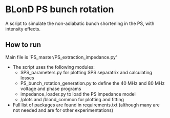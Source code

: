 # BLonD PS bunch rotation
A script to simulate the non-adiabatic bunch shortening in the PS, with intensity effects.

## How to run
Main file is 'PS_master/PS_extraction_impedance.py'
- The script uses the following modules:
  - SPS_parameters.py for plotting SPS separatrix and calculating losses
  - PS_bunch_rotation_generation.py to define the 40 MHz and 80 MHz voltage and phase programs
  - impedance_loader.py to load the PS impedance model
  - /plots and /blond_common for plotting and fitting
- Full list of packages are found in requirements.txt (although many are not needed and are for other experimentations)
